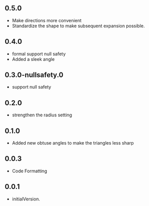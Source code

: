 ## 0.5.0

* Make directions more convenient
* Standardize the shape to make subsequent expansion possible.

## 0.4.0

* formal support null safety
* Added a sleek angle

## 0.3.0-nullsafety.0

* support null safety

## 0.2.0

* strengthen the radius setting

## 0.1.0

* Added new obtuse angles to make the triangles less sharp

## 0.0.3

* Code Formatting

## 0.0.1

* initialVersion.
